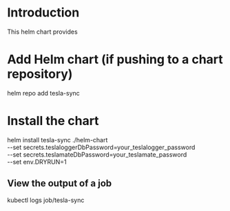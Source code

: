 # Introduction

This helm chart provides 

# Add Helm chart (if pushing to a chart repository)
helm repo add tesla-sync <repository-url>

# Install the chart
helm install tesla-sync ./helm-chart \
  --set secrets.teslaloggerDbPassword=your_teslalogger_password \
  --set secrets.teslamateDbPassword=your_teslamate_password \
  --set env.DRYRUN=1

## View the output of a job
kubectl logs job/tesla-sync
